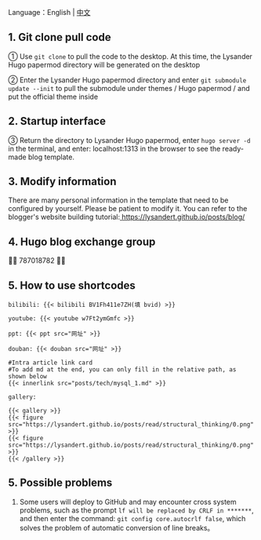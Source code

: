 Language：English | [中文](https://github.com/xyming108/Lysander-hugo-papermod)

## 1. Git clone pull code

① Use `git clone` to pull the code to the desktop. At this time, the Lysander Hugo papermod directory will be generated on the desktop

② Enter the Lysander Hugo papermod directory and enter `git submodule update --init` to pull the submodule under themes / Hugo papermod / and put the official theme inside

## 2. Startup interface

③ Return the directory to Lysander Hugo papermod, enter `hugo server -d` in the terminal, and enter: localhost:1313 in the browser to see the ready-made blog template.

## 3. Modify information

There are many personal information in the template that need to be configured by yourself. Please be patient to modify it. You can refer to the blogger's website building tutorial:[ https://lysandert.github.io/posts/blog/ ]( https://lysandert.github.io/posts/blog/ )

## 4. Hugo blog exchange group

🎉🎉 787018782 🎉🎉

## 5. How to use shortcodes

`bilibili: {{< bilibili BV1Fh411e7ZH(填 bvid) >}}`

`youtube: {{< youtube w7Ft2ymGmfc >}}`

`ppt: {{< ppt src="网址" >}}`

`douban: {{< douban src="网址" >}}`

```
#Intra article link card
#To add md at the end, you can only fill in the relative path, as shown below
{{< innerlink src="posts/tech/mysql_1.md" >}}
```

```
gallery:

{{< gallery >}}
{{< figure src="https://lysandert.github.io/posts/read/structural_thinking/0.png" >}}
{{< figure src="https://lysandert.github.io/posts/read/structural_thinking/0.png" >}}
{{< /gallery >}}
```

## 5. Possible problems


1. Some users will deploy to GitHub and may encounter cross system problems, such as the prompt `lf will be replaced by CRLF in *******`, and then enter the command: `git config core.autocrlf false`, which solves the problem of automatic conversion of line breaks。
